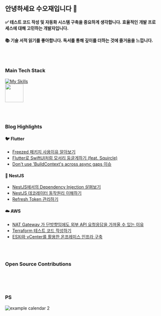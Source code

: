 ## 안녕하세요 수오재입니다 👋

#### ✅ 테스트 코드 작성 및 자동화 시스템 구축을 중요하게 생각합니다. 효율적인 개발 프로세스에 대해 고민하는 개발자입니다. <br/>

#### 📚 기술 서적 읽기를 좋아합니다. 독서를 통해 깊이를 더하는 것에 즐거움을 느낍니다. <br/>

<br/>

#

### Main Tech Stack


[![My Skills](https://skillicons.dev/icons?i=flutter,nestjs,aws&theme=light)](https://skillicons.dev) <br/>
<img src="https://github.com/user-attachments/assets/1c50b3aa-d570-4b0e-9944-ced2115adb9a" width="60">

<br/>

#

### Blog Highlights

#### 🐦 Flutter
- [Freezed 패키지 사용이유 알아보기](https://ssuojae.tistory.com/272)
- [Flutter로 SwiftUI처럼 모서리 둥글게하기 (feat. Squircle)](https://ssuojae.tistory.com/262)
- [Don't use 'BuildContext's across async gaps 이슈](https://ssuojae.tistory.com/270)

#### 🦁 NestJS
- [NestJS에서의 Dependency Injection 살펴보기](https://ssuojae.tistory.com/334)
- [NestJS 데코레이터 동작원리 이해하기](https://ssuojae.tistory.com/330)
- [Refresh Token 관리하기](https://ssuojae.tistory.com/348)

#### ☁️ AWS
- [NAT Gateway 가 단방향임에도 외부 API 요청응답을 가져올 수 있는 이유](https://ssuojae.tistory.com/351)
- [Terraform 테스트 코드 작성하기](https://ssuojae.tistory.com/349)
- [ESXi와 vCenter를 활용한 온프레미스 인프라 구축](https://ssuojae.tistory.com/341)


<br/>

#

### Open Source Contributions

<br/>


<br/>

#

### PS 

![example calendar 2](https://leetcode-solved-problems.vercel.app/api?username=suojae3&name=suojae&type=calendar&bolder=true&title=true)

